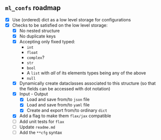 ## `ml_confs` roadmap
- [x] Use (ordered) dict as a low level storage for configurations
- [x] Checks to be satisfied on the low level storage:
  - [x] No nested structure
  - [x] No duplicate keys
  - [x] Accepting only fixed typed:
    - `int`
    - `float`
    - `complex`?
    - `str`
    - `bool`
    - A `list` with _all_ of its elements types being any of the above
    - `null`
  - [x] Dynamically create dataclasses associated to this structure (so that the fields can be accessed with dot notation)
  - [x] Input - Output
    - [x] Load and save from/to `json` file
    - [x] Load and save from/to `yaml` file
    - [x] Create and export from/to ordinary `dict`
  - [x] Add a flag to make them `flax/jax` compatible
  - [ ] Add unit tests for `flax`
  - [ ] Update `readme.md`
  - [ ] Add the `**cfg` syntax 